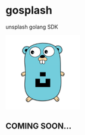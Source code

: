 # gosplash

unsplash golang SDK

<img src="./logo/logo.png" style="width: 200px" alt="">


## COMING SOON...